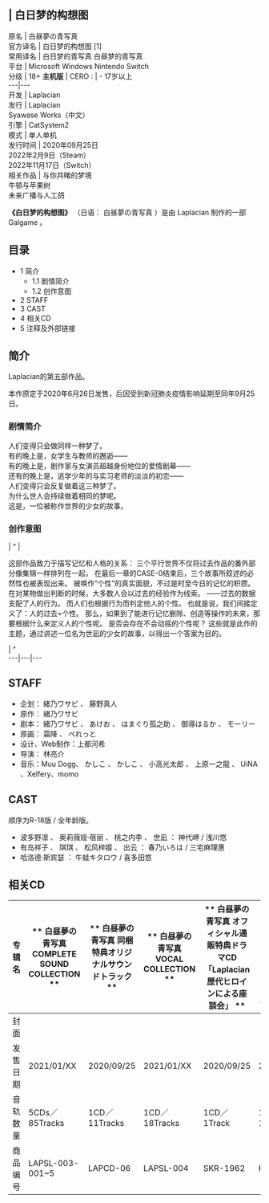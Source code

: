 |  白日梦的构想图  
---  
原名  |  白昼夢の青写真   
官方译名  |  白日梦的构想图  [1]   
常用译名  |  白日梦的青写真  白昼梦的青写真   
平台  |  Microsoft Windows  Nintendo Switch   
分级  |  18+  **主机版** |  CERO  :  |  \- 17岁以上   
---|---  
开发  |  Laplacian   
发行  |  Laplacian   
Syawase Works（中文）  
引擎  |  CatSystem2   
模式  |  单人单机   
发行时间  |  2020年09月25日   
2022年2月9日（Steam）  
2022年11月17日（Switch）  
相关作品  |  与你共睹的梦境    
牛顿与苹果树  
未来广播与人工鸽  
  
**《白日梦的构想图》** （日语：  白昼夢の青写真  ）是由  Laplacian  制作的一部  Galgame  。

##  目录

  * 1  简介 
    * 1.1  剧情简介 
    * 1.2  创作意图 
  * 2  STAFF 
  * 3  CAST 
  * 4  相关CD 
  * 5  注释及外部链接 

##  简介

Laplacian的第五部作品。

本作原定于2020年6月26日发售，后因受到新冠肺炎疫情影响延期至同年9月25日。

###  剧情简介

人们变得只会做同样一种梦了。  
有的晚上是，女学生与教师的邂逅——  
有的晚上是，剧作家与女演员超越身份地位的爱情剧幕——  
还有的晚上是，逃学少年的与实习老师的淡淡的初恋——  
人们变得只会反复做着这三种梦了。  
为什么世人会持续做着相同的梦呢。  
这是，一位被称作世界的少女的故事。

###  创作意图

|  “  | 

这部作品致力于描写记忆和人格的关系：  三个平行世界不仅将过去作品的番外部分像集锦一样排列在一起，
在最后一章的CASE-0结束后，三个故事所叙述的必然性也被表现出来。  被唤作“个性”的真实面貌，不过是时至今日的记忆的积攒。
在对某物做出判断的时候，大多数人会以过去的经验作为线索。  ——过去的数据支配了人的行为。  而人们也根据行为而判定他人的个性。
也就是说，我们间接定义了：人的过去=个性。  那么，如果到了能进行记忆删除、创造等操作的未来，那要根据什么来定义人的个性呢。  是否会存在不会动摇的个性呢？
这些就是此作的主题，通过讲述一位名为世凪的少女的故事，以得出一个答案为目的。 </br>

|  ”  
---|---|---  
  
##  STAFF

  * 企划：  緒乃ワサビ  、  藤野真人 
  * 原作：  緒乃ワサビ 
  * 剧本：  緒乃ワサビ  、  あけお  、  はまぐり孤之助  、  御導はるか  、  モーリー 
  * 原画：  霜降  、  ぺれっと 
  * 设计、Web制作：上都河希 
  * 导演：  林亮介 
  * 音乐：Muu Dogg、  かしこ  、  かしこ  、  小高光太郎  、  上原一之龍  、  UiNA  、Xelfery、momo 

##  CAST

顺序为R-18版 / 全年龄版。

  * 波多野凛  、  奥莉薇娅·蓓丽  、  桃之内李  、  世凪  ：  神代岬  /  浅川悠 
  * 有岛祥子  、  琪琪  、  松风梓姬  、  出云  ：  春乃いろは  /  三宅麻理惠 
  * 哈洛德·斯宾瑟  ：  牛蛙キタロウ  /  喜多田悠 

##  相关CD

|  专辑名  |  ** 白昼夢の青写真 COMPLETE SOUND COLLECTION  ** |  ** 白昼夢の青写真 同梱特典オリジナルサウンドトラック  ** |  ** 白昼夢の青写真 VOCAL COLLECTION  ** |  ** 白昼夢の青写真 オフィシャル通販特典ドラマCD「Laplacian歴代ヒロインによる座談会」  ** |  ** 白昼夢の青写真 ソフマップ特典ドラマCD「白昼夢の青写真ヒロインによる 座談会」  ** |  ** 白昼夢の青写真 とらのあな特典ドラマCD「白昼夢の青写真ヒロインによる 座談会」  **  
---|---|---|---|---|---|---  
封面  |  |  |  |  |  |   
发售日期  |  2021/01/XX  |  2020/09/25  |  2021/01/XX  |  2020/09/25  |  2020/09/25  |  2020/09/25   
音轨数量  |  5CDs／85Tracks  |  1CD／11Tracks  |  1CD／18Tracks  |  1CD／1Track  |  1CD／1Track  |  1CD／1Track   
商品编号  |  LAPSL-003-001~5  |  LAPCD-06  |  LAPSL-004  |  SKR-1962  |  HBMT-114  |  Unknown   
  